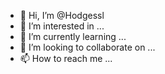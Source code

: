 - 👋 Hi, I’m @Hodgessl
- 👀 I’m interested in ...
- 🌱 I’m currently learning ...
- 💞️ I’m looking to collaborate on ...
- 📫 How to reach me ...

<!---
Hodgessl/Hodgessl is a ✨ special ✨ repository because its `README.md` (this file) appears on your GitHub profile.
You can click the Preview link to take a look at your changes.
--->
